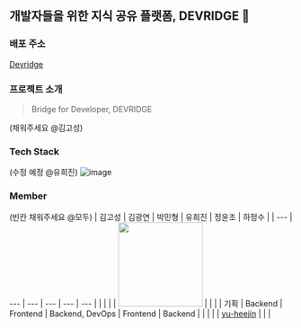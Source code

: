 ## 개발자들을 위한 지식 공유 플랫폼, DEVRIDGE 🌁

### 배포 주소
[Devridge](https://devridge-client.vercel.app/)

### 프로젝트 소개
> Bridge for Developer, DEVRIDGE
>
(채워주세요 @김고성)
### Tech Stack
(수정 예정 @유희진)
![image](https://github.com/devridge-team-project/.github/assets/96467030/876dd0ee-cb45-40d2-a977-51e4f1fd702a)

### Member
(빈칸 채워주세요 @모두)
| 김고성 | 김광연 | 박민형 | 유희진 | 정윤조 | 하정수 |
| --- | --- | --- | --- | --- | --- |
|  |  |  | <img width="150px" src="https://avatars.githubusercontent.com/u/96467030?v=4" /> |  |  |
| 기획 | Backend | Frontend | Backend, DevOps | Frontend | Backend |
|  |  |  | [yu-heejin](https://github.com/yu-heejin) |  |  |
